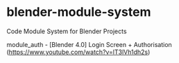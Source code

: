 # blender-module-system
Code Module System for Blender Projects

module_auth - [Blender 4.0] Login Screen + Authorisation (https://www.youtube.com/watch?v=lT3lVh1dh2s)
